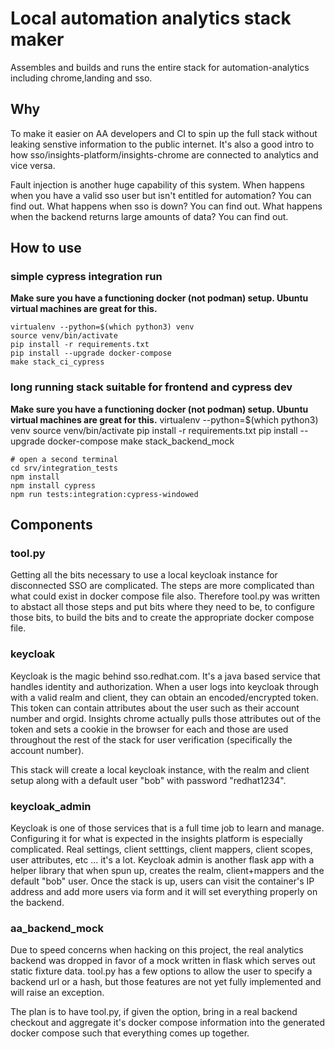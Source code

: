 # Local automation analytics stack maker

Assembles and builds and runs the entire stack for automation-analytics including chrome,landing and sso.

## Why

To make it easier on AA developers and CI to spin up the full stack without leaking senstive information
to the public internet. It's also a good intro to how sso/insights-platform/insights-chrome are connected
to analytics and vice versa.

Fault injection is another huge capability of this system. When happens when you have a valid sso user but isn't
entitled for automation? You can find out. What happens when sso is down? You can find out. What happens when 
the backend returns large amounts of data? You can find out.

## How to use

### simple cypress integration run

**Make sure you have a functioning docker (not podman) setup. Ubuntu virtual machines are great for this.**

    virtualenv --python=$(which python3) venv
    source venv/bin/activate
    pip install -r requirements.txt
    pip install --upgrade docker-compose
    make stack_ci_cypress

### long running stack suitable for frontend and cypress dev

**Make sure you have a functioning docker (not podman) setup. Ubuntu virtual machines are great for this.**
    virtualenv --python=$(which python3) venv
    source venv/bin/activate
    pip install -r requirements.txt
    pip install --upgrade docker-compose
    make stack_backend_mock

    # open a second terminal
    cd srv/integration_tests
    npm install
    npm install cypress
    npm run tests:integration:cypress-windowed

## Components

### tool.py

Getting all the bits necessary to use a local keycloak instance for disconnected SSO are complicated. The steps are
more complicated than what could exist in docker compose file also. Therefore tool.py was written to abstact all those
steps and put bits where they need to be, to configure those bits, to build the bits and to create the appropriate
docker compose file.

### keycloak

Keycloak is the magic behind sso.redhat.com. It's a java based service that handles identity and authorization.
When a user logs into keycloak through with a valid realm and client, they can obtain an encoded/encrypted token.
This token can contain attributes about the user such as their account number and orgid. Insights chrome actually
pulls those attributes out of the token and sets a cookie in the browser for each and those are used throughout
the rest of the stack for user verification (specifically the account number).

This stack will create a local keycloak instance, with the realm and client setup along with a default user "bob"
with password "redhat1234".

### keycloak_admin

Keycloak is one of those services that is a full time job to learn and manage. Configuring it for what is expected
in the insights platform is especially complicated. Real settings, client setttings, client mappers, client scopes,
user attributes, etc ... it's a lot. Keycloak admin is another flask app with a helper library that when spun up,
creates the realm, client+mappers and the default "bob" user. Once the stack is up, users can visit the container's
IP address and add more users via form and it will set everything properly on the backend.

### aa_backend_mock

Due to speed concerns when hacking on this project, the real analytics backend was dropped in favor of a mock written
in flask which serves out static fixture data. tool.py has a few options to allow the user to specify a backend url
or a hash, but those features are not yet fully implemented and will raise an exception.

The plan is to have tool.py, if given the option, bring in a real backend checkout and aggregate it's docker compose
information into the generated docker compose such that everything comes up together.


